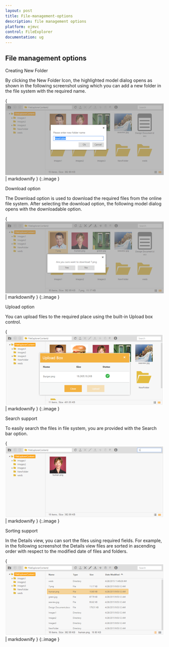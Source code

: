 ```yaml
---
layout: post
title: File-management-options
description: file management options
platform: ejmvc
control: FileExplorer
documentation: ug
---
```


## File management options

Creating New Folder

By clicking the New Folder Icon, the highlighted model dialog opens as shown in the following screenshot using which you can add a new folder in the file system with the required name.



{ ![](File-management-options_images/File-management-options_img1.png) | markdownify }
{:.image }


Download option

The Download option is used to download the required files from the online file system. After selecting the download option, the following model dialog opens with the downloadable option.



{ ![](File-management-options_images/File-management-options_img2.png) | markdownify }
{:.image }


Upload option

You can upload files to the required place using the built-in Upload box control.



{ ![](File-management-options_images/File-management-options_img3.png) | markdownify }
{:.image }


Search support

To easily search the files in file system, you are provided with the Search bar option.



{ ![](File-management-options_images/File-management-options_img4.png) | markdownify }
{:.image }


Sorting support

In the Details view, you can sort the files using required fields. For example, in the following screenshot the Details view files are sorted in ascending order with respect to the modified date of files and folders.



{ ![](File-management-options_images/File-management-options_img5.png) | markdownify }
{:.image }


